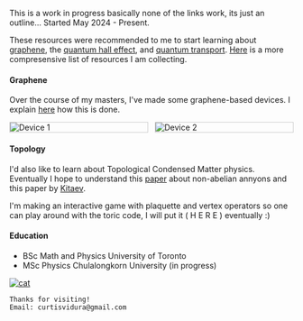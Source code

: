 This is a work in progress basically none of the links work, its just an outline...
Started May 2024 - Present.

These resources were recommended to me to start learning about [graphene](https://web.physics.ucsb.edu/~phys123B/w2015/pdf_CoursGraphene2008.pdf), the [quantum hall effect](https://arxiv.org/pdf/0909.1998), and [quantum transport](https://arxiv.org/pdf/cond-mat/0412664). [Here](./resources.md) is a more compresensive list of resources I am collecting. 

#### Graphene

Over the course of my masters, I've made some graphene-based devices. I explain [here](./graphene_devices.md) how this is done. 

<div style="display: flex; gap: 12px; margin: 10px 0 20px 0; width: 100%; max-width: 600px; justify-content: center; align-items: flex-start;">
  <img src="figures/devices/c02_100x.jpg" alt="Device 1" style="flex: 1 1 0; max-width: 50%; border:1px solid #ccc; height: auto;">
  <img src="figures/devices/c04_100x.jpg" alt="Device 2" style="flex: 1 1 0; max-width: 50%; border:1px solid #ccc; height: auto;">
</div>

#### Topology

I'd also like to learn about Topological Condensed Matter physics. Eventually I hope to understand this [paper](https://arxiv.org/pdf/0707.1889) about non-abelian annyons and this paper by [Kitaev](https://arxiv.org/pdf/quant-ph/9707021). 

I'm making an interactive game with plaquette and vertex operators so one can play around with the toric code, I will put it ( H E R E ) eventually :) 


#### Education
*   BSc Math and Physics University of Toronto
*   MSc Physics Chulalongkorn University (in progress)

[<img src="/figures/film/cat.jpg" alt="cat" >](https://curtisvidura.github.io/galleryNew)

```
Thanks for visiting!
Email: curtisvidura@gmail.com
```